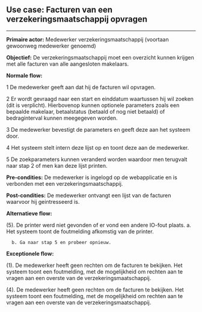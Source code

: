 ## Use case: Facturen van een verzekeringsmaatschappij opvragen
---

**Primaire actor:** Medewerker verzekeringsmaatschappij (voortaan gewoonweg medewerker genoemd)

**Objectief:** De verzekeringsmaatschappij moet een overzicht kunnen krijgen met alle facturen van alle aangesloten makelaars.

**Normale flow:**

1 De medewerker geeft aan dat hij de facturen wil opvragen.

2 Er wordt gevraagd naar een start en einddatum waartussen hij wil zoeken (dit is verplicht).
  Hierbovenop kunnen optionele parameters zoals een bepaalde makelaar, betaalstatus (betaald of nog niet betaald) of bedraginterval kunnen meegegeven worden.

3 De medewerker bevestigt de parameters en geeft deze aan het systeem door.

4 Het systeem stelt intern deze lijst op en toont deze aan de medewerker.

5 De zoekparameters kunnen veranderd worden waardoor men terugvalt naar stap 2 of men kan deze lijst printen.

**Pre-condities:** De medewerker is ingelogd op de webapplicatie en is verbonden met een verzekeringsmaatschappij.

**Post-condities:** De medewerker ontvangt een lijst van de facturen waarvoor hij geintresseerd is.

**Alternatieve flow:**

(5). De printer werd niet gevonden of er vond een andere IO-fout plaats.
      a. Het systeem toont de foutmelding afkomstig van de printer.
      
      b. Ga naar stap 5 en probeer opnieuw.

**Exceptionele flow:**

(1). De medewerker heeft geen rechten om de facturen te bekijken.
     Het systeem toont een foutmelding, met de mogelijkheid om rechten aan te vragen aan een overste van de verzekeringsmaatschappij.

(4). De medewerker heeft geen rechten om de facturen te bekijken.
     Het systeem toont een foutmelding, met de mogelijkheid om rechten aan te vragen aan een overste van de verzekeringsmaatschappij.
